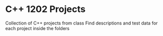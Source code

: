 # C++ 1202 Projects
Collection of C++ projects from class
Find descriptions and test data for each project inside the folders
